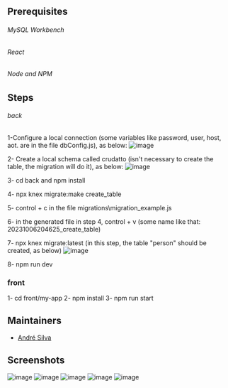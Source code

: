 ## Prerequisites

###### MySQL Workbench

###### React

###### Node and NPM

## Steps

###### back

1-Configure a local connection (some variables like password, user, host, aot. are in the file dbConfig.js), as below: ![image](https://github.com/andreRochaDTI/CrudAgricultor/assets/126532430/2f5aa6be-c439-4554-a10e-13546c54e4db)

2- Create a local schema called crudatto (isn't necessary to create the table, the migration will do it), as below: ![image](https://github.com/andreRochaDTI/CrudAgricultor/assets/126532430/a4b120d3-18d7-4ed1-866d-7fa2dc5e9873)

3- cd back and npm install

4- npx knex migrate:make create_table

5- control + c in the file migrations\migration_example.js

6- in the generated file in step 4, control + v (some name like that: 20231006204625_create_table)

7- npx knex migrate:latest (in this step, the table "person" should be created, as below) ![image](https://github.com/andreRochaDTI/CrudAgricultor/assets/126532430/13811917-e3ad-4b3a-875e-6601db86215f)

8- npm run dev

### front 

1- cd front/my-app 
2- npm install
3- npm run start

## Maintainers

* [André Silva](https://github.com/andreRochaDTI)

## Screenshots

![image](https://github.com/andreRochaDTI/CrudAgricultor/assets/126532430/49a70f61-f6f3-4b89-b738-d9447d6238f2)
![image](https://github.com/andreRochaDTI/CrudAgricultor/assets/126532430/0d1a73be-8771-4915-9195-511b8f9debc7)
![image](https://github.com/andreRochaDTI/CrudAgricultor/assets/126532430/e8308c42-1a91-4f04-a362-45565579ee3c)
![image](https://github.com/andreRochaDTI/CrudAgricultor/assets/126532430/720c077f-9e3a-46c6-8658-406541120b76)
![image](https://github.com/andreRochaDTI/CrudAgricultor/assets/126532430/ebd78b95-77e3-4cdd-aa85-91c8a9ef68a5)


